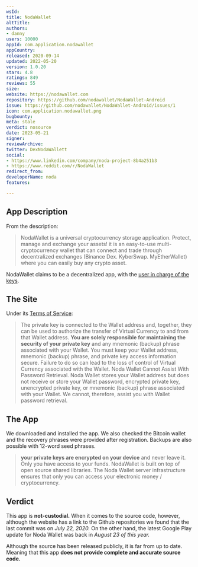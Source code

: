 ```yaml
---
wsId: 
title: NodaWallet
altTitle: 
authors:
- danny
users: 10000
appId: com.application.nodawallet
appCountry: 
released: 2020-09-14
updated: 2022-05-20
version: 1.0.20
stars: 4.8
ratings: 849
reviews: 55
size: 
website: https://nodawallet.com
repository: https://github.com/nodawallet/NodaWallet-Android
issue: https://github.com/nodawallet/NodaWallet-Android/issues/1
icon: com.application.nodawallet.png
bugbounty: 
meta: stale
verdict: nosource
date: 2023-05-21
signer: 
reviewArchive: 
twitter: DexNodaWallett
social:
- https://www.linkedin.com/company/noda-project-8b4a251b3
- https://www.reddit.com/r/NodaWallet
redirect_from: 
developerName: noda
features: 

---
```


## App Description

From the description:

> NodaWallet is a universal cryptocurrency storage application. Protect, manage and exchange your assets! it is an easy-to-use multi-cryptocurrency wallet that can connect and trade through decentralized exchanges (Binance Dex. KyberSwap. MyEtherWallet) where you can easily buy any crypto asset.

NodaWallet claims to be a decentralized app, with the [user in charge of the keys](https://noda.gitbook.io/noda-project/noda-project-ecosystem-1/1.-nodawallet-cryptocurrency-wallet#1a79).

## The Site

Under its [Terms of Service](https://noda.gitbook.io/nodanetwork/terms-of-service):

> The private key is connected to the Wallet address and, together, they can be used to authorize the transfer of Virtual Currency to and from that Wallet address. **You are solely responsible for maintaining the security of your private key** and any mnemonic (backup) phrase associated with your Wallet. You must keep your Wallet address, mnemonic (backup) phrase, and private key access information secure. Failure to do so can lead to the loss of control of Virtual Currency associated with the Wallet. Noda Wallet Cannot Assist With Password Retrieval. Noda Wallet stores your Wallet address but does not receive or store your Wallet password, encrypted private key, unencrypted private key, or mnemonic (backup) phrase associated with your Wallet. We cannot, therefore, assist you with Wallet password retrieval.

## The App

We downloaded and installed the app. We also checked the Bitcoin wallet and the recovery phrases were provided after registration. Backups are also possible with 12-word seed phrases.

> **your private keys are encrypted on your device** and never leave it. Only you have access to your funds. NodaWallet is built on top of open source shared libraries. The Noda Wallet server infrastructure ensures that only you can access your electronic money / cryptocurrency.


## Verdict

This app is **not-custodial.** When it comes to the source code, however, although the website has a link to the Github repositories we found that the last commit was on *July 22, 2020.* On the other hand, the latest Google Play update for Noda Wallet was back in *August 23 of this year.*

Although the source has been released publicly, it is far from up to date. Meaning that this app **does not provide complete and accurate source code.**

